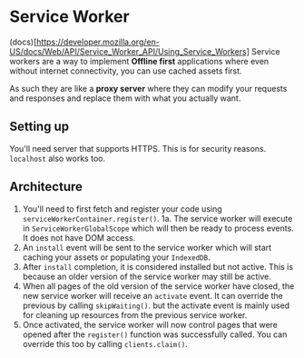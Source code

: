 # Service Worker

(docs)[https://developer.mozilla.org/en-US/docs/Web/API/Service_Worker_API/Using_Service_Workers]
Service workers are a way to implement **Offline first** applications where even without internet connectivity, you can use cached assets first.

As such they are like a **proxy server** where they can modify your requests and responses and replace them with what you actually want.

## Setting up

You'll need server that supports HTTPS. This is for security reasons. `localhost` also works too.

## Architecture

1. You'll need to first fetch and register your code using `serviceWorkerContainer.register()`.
   1a. The service worker will execute in `ServiceWorkerGlobalScope` which will then be ready to process events. It does not have DOM access.
2. An `install` event will be sent to the service worker which will start caching your assets or populating your `IndexedDB`.
3. After `install` completion, it is considered installed but not active. This is because an older version of the service worker may still be active.
4. When all pages of the old version of the service worker have closed, the new service worker will receive an `activate` event. It can override the previous by calling `skipWaiting()`. but the activate event is mainly used for cleaning up resources from the previous service worker.
5. Once activated, the service worker will now control pages that were opened after the `register()` function was successfully called. You can override this too by calling `clients.claim()`.

